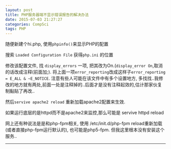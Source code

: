 ```yaml
---
layout: post
title: PHP服务器端不显示错误报告的解决办法
date: 2015-07-03 21:27:27
categories: CompSci
tags: PHP
---
```


随便新建个hi.php, 使用`phpinfo()`来显示PHP的配置

搜索 `Loaded Configuration File` 获得`php.ini` 的位置

修改该配置文件, 找 `display_errors` 一项, 把其改为On.(`display_error On`,取消的话改成注释(前面加;). 将上面一项`error_reporting`改成这样子`error_reporting = E_ALL & ~E_NOTICE`. 注意有些人可能在该文件中有多个设置地方, 多找找..我修改的地方就有两处,前面一处是注释掉的..后面才是没有注释起效的,估计那家伙复制黏贴了再改..

然后`servive apache2 reload` 重新加载apache2配置来生效.

如果运行底层的是httpd而不是apache2来监控,那么可能是 servive httpd reload

网上还有种说法是是和php-fpm相关, 使用 /etc/init.d/php-fpm reload重新加载(或者直接php-fpm运行默认的), 也可能是php5-fpm. 但我这里根本没有安装这个服务..

---
